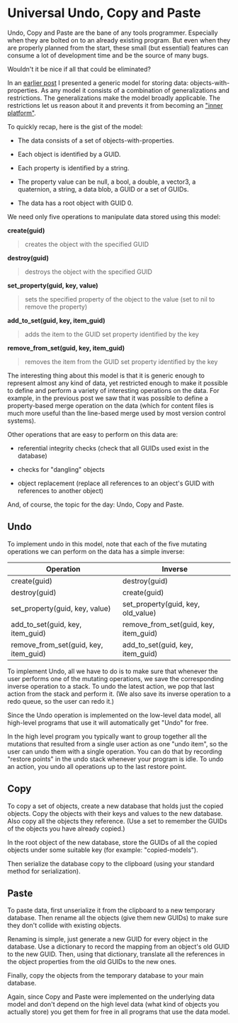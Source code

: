# Universal Undo, Copy and Paste

Undo, Copy and Paste are the bane of any tools programmer. Especially when they are bolted on to an already existing program. But even when they are properly planned from the start, these small (but essential) features can consume a lot of development time and be the source of many bugs.

Wouldn't it be nice if all that could be eliminated?

In an [earlier post](http://altdevblogaday.org/2011/03/27/collaboration-and-merging/) I presented a generic model for storing data: objects-with-properties. As any model it consists of a combination of generalizations and restrictions. The generalizations make the model broadly applicable. The restrictions let us reason about it and prevents it from becoming an ["inner platform"](http://en.wikipedia.org/wiki/Inner-platform_effect).

To quickly recap, here is the gist of the model:

* The data consists of a set of objects-with-properties.

* Each object is identified by a GUID.

* Each property is identified by a string.

* The property value can be null, a bool, a double, a vector3, a quaternion, a string, a data blob, a GUID or a set of GUIDs.

* The data has a root object with GUID 0.

We need only five operations to manipulate data stored using this model:

**create(guid)**
> creates the object with the specified GUID

**destroy(guid)**
> destroys the object with the specified GUID
 
**set_property(guid, key, value)**
> sets the specified property of the object to the value (set to nil to remove the property)

**add_to_set(guid, key, item_guid)**

> adds the item to the GUID set property identified by the key

**remove_from_set(guid, key, item_guid)**
> removes the item from the GUID set property identified by the key

The interesting thing about this model is that it is generic enough to represent almost any kind of data, yet restricted enough to make it possible to define and perform a variety of interesting operations on the data. For example, in the previous post we saw that it was possible to define a property-based merge operation on the data (which for content files is much more useful than the line-based merge used by most version control systems).

Other operations that are easy to perform on this data are:

* referential integrity checks (check that all GUIDs used exist in the database)

* checks for "dangling" objects

* object replacement (replace all references to an object's GUID with references to another object)

And, of course, the topic for the day: Undo, Copy and Paste.

## Undo

To implement undo in this model, note that each of the five mutating operations we can perform on the data has a simple inverse:

| Operation | Inverse |
| --------- | ------- |
| create(guid) | destroy(guid) |
| destroy(guid) | create(guid) |
| set_property(guid, key, value) | set_property(guid, key, old_value) |
| add_to_set(guid, key, item_guid) | remove_from_set(guid, key, item_guid) |
| remove_from_set(guid, key, item_guid) | add_to_set(guid, key, item_guid) |

To implement Undo, all we have to do is to make sure that whenever the user performs one of the mutating operations, we save the corresponding inverse operation to a stack. To undo the latest action, we pop that last action from the stack and perform it. (We also save its inverse operation to a redo queue, so the user can redo it.)

Since the Undo operation is implemented on the low-level data model, all high-level programs that use it will automatically get "Undo" for free.

In the high level program you typically want to group together all the mutations that resulted from a single user action as one "undo item", so the user can undo them with a single operation. You can do that by recording "restore points" in the undo stack whenever your program is idle. To undo an action, you undo all operations up to the last restore point.

## Copy

To copy a set of objects, create a new database that holds just the copied objects. Copy the objects with their keys and values to the new database. Also copy all the objects they reference. (Use a set to remember the GUIDs of the objects you have already copied.)

In the root object of the new database, store the GUIDs of all the copied objects under some suitable key (for example: "copied-models").

Then serialize the database copy to the clipboard (using your standard method for serialization).

## Paste

To paste data, first unserialize it from the clipboard to a new temporary database. Then rename all the objects (give them new GUIDs) to make sure they don't collide with existing objects.

Renaming is simple, just generate a new GUID for every object in the database. Use a dictionary to record the mapping from an object's old GUID to the new GUID. Then, using that dictionary, translate all the references in the object properties from the old GUIDs to the new ones.

Finally, copy the objects from the temporary database to your main database.

Again, since Copy and Paste were implemented on the underlying data model and don't depend on the high level data (what kind of objects you actually store) you get them for free in all programs that use the data model.